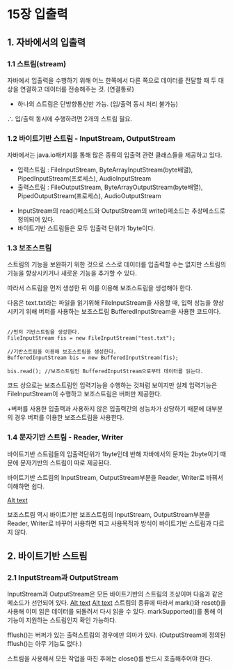 # 15장 입출력
## 1. 자바에서의 입출력

### 1.1 스트림(stream)
자바에서 입출력을 수행하기 위해 어느 한쪽에서 다른 쪽으로 데이터를 전달할 때 두 대상을 연결하고 데이터를 전송해주는 것. (연결통로)

* 하나의 스트림은 단방향통신만 가능. (입/출력 동시 처리 불가능)

∴ 입/출력 동시에 수행하려면 2개의 스트림 필요.

### 1.2 바이트기반 스트림 - InputStream, OutputStream
자바에서는 java.io패키지를 통해 많은 종류의 입출력 관련 클래스들을 제공하고 있다.

- 입력스트림 : FileInputStream,  ByteArrayInputStream(byte배열),  PipedInputStream(프로세스),  AudioInputStream
- 출력스트림 : FileOutputStream,  ByteArrayOutputStream(byte배열),  PipedOutputStream(프로세스),  AudioOutputStream

+ InputStream의 read()메소드와 OutputStream의 write()메소드는 추상메소드로 정의되어 있다. 
+ 바이트기반 스트림들은 모두 입출력 단위가 1byte이다.

### 1.3 보조스트림
스트림의 기능을 보완하기 위한 것으로 스스로 데이터를 입출력할 수는 없지만 스트림의 기능을 향상시키거나 새로운 기능을 추가할 수 있다.

따라서 스트림을 먼저 생성한 뒤 이를 이용해 보조스트림을 생성해야 한다.

다음은 text.txt라는 파일을 읽기위해 FileInputStream을 사용할 때, 입력 성능을 향상시키기 위해 버퍼를 사용하는 보조스트림 BufferedInputStream을 사용한 코드이다.
<pre><code>
//먼저 기반스트림을 생성한다.
FileInputStream fis = new FileInputStream("test.txt");

//기반스트림을 이용해 보조스트림을 생성한다.
BufferedInputStream bis = new BufferedInputStream(fis);

bis.read(); //보조스트림인 BufferedInputStream으로부터 데이터를 읽는다.
</pre></code>
코드 상으로는 보조스트림인 입력기능을 수행하는 것처럼 보이지만 실제 입력기능은 FileInputStream이 수행하고 보조스트림은 버퍼만 제공한다.

+버퍼를 사용한 입출력과 사용하지 않은 입출력간의 성능차가 상당하기 때문에 대부분의 경우 버퍼를 이용한 보조스트림을 사용한다.

### 1.4 문자기반 스트림 - Reader, Writer
바이트기반 스트림들의 입출력단위가 1byte인데 반해 자바에서의 문자는 2byte이기 때문에 문자기반의 스트림이 따로 제공된다.

바이트기반 스트림의 InputStream, OutputStream부분을 Reader, Writer로 바꿔서 이해하면 쉽다.

[Alt text](./3team/15pic/15_byte_char.png)

보조스트림 역시 바이트기반 보조스트림의 InputStream, OutputStream부분을 Reader, Writer로 바꾸어 사용하면 되고
사용목적과 방식이 바이트기반 스트림과 다르지 않다.


## 2. 바이트기반 스트림
### 2.1 InputStream과 OutputStream
InputStream과 OutputStream은 모든 바이트기반의 스트림의 조상이며 다음과 같은 메소드가 선언되어 있다.
[Alt text](./3team/15pic/15_inputmethod.jpg)
[Alt text](./3team/15pic/15_outputmethod.jpg)
스트림의 종류에 따라서 mark()와 reset()을 사용해 이미 읽은 데이터를 되돌려서 다시 읽을 수 있다. markSupported()를 통해 이 기능이 지원하는 스트림인지 확인 가능하다.

fflush()는 버퍼가 있는 출력스트림의 경우에만 의마가 있다. (OutputStream에 정의된 fflush()는 아무 기능도 없다.)

스트림을 사용해서 모든 작업을 마친 후에는 close()를 반드시 호출해주어야 한다. 
